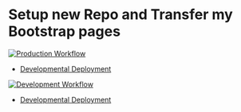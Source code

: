 # Setup new Repo and Transfer my Bootstrap pages

[![Production Workflow](https://github.com/parth-panara/parth-heroku_/actions/workflows/prod.yml/badge.svg)](https://github.com/parth-panara/parth-heroku_/actions/workflows/prod.yml)

* [Developmental Deployment](https://parth-dev.herokuapp.com/)

[![Development Workflow](https://github.com/parth-panara/parth-heroku_/actions/workflows/dev.yml/badge.svg)](https://github.com/parth-panara/parth-heroku_/actions/workflows/dev.yml)

* [Developmental Deployment](https://parth-dev.herokuapp.com/)

